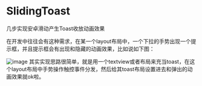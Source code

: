 # SlidingToast
几步实现安卓滑动产生Toast收放动画效果

在开发中往往会有这种需求，在某一个layout布局中，一个下拉的手势出现一个提示框，并且提示框会有出现和隐藏的动画效果，比如说如下图：

![image](https://github.com/senonwx/SlidingToast.git/GIF.gif)
其实实现思路很简单，就是用一个textview或者布局来充当toast，在这个layout布局中手势操作触控事件分发，然后给其toast布局设置进去和弹出的动画效果就ok啦。
